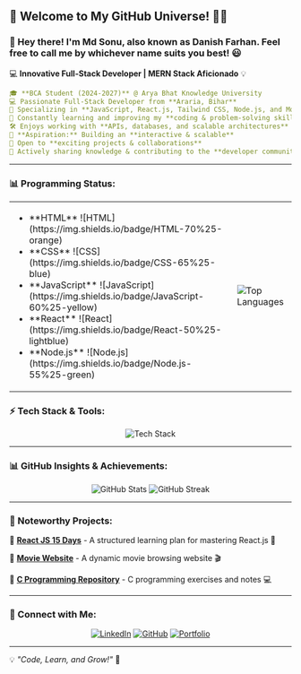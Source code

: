 ## 🎉 Welcome to My GitHub Universe! 🌌🚀

### 👋 Hey there! I'm **Md Sonu**, also known as **Danish Farhan**. Feel free to call me by whichever name suits you best! 😃

💻 **Innovative Full-Stack Developer | MERN Stack Aficionado** 💡

```yaml
🎓 **BCA Student (2024-2027)** @ Arya Bhat Knowledge University
💻 Passionate Full-Stack Developer from **Araria, Bihar**
🚀 Specializing in **JavaScript, React.js, Tailwind CSS, Node.js, and MongoDB**
🌱 Constantly learning and improving my **coding & problem-solving skills**
🛠️ Enjoys working with **APIs, databases, and scalable architectures**
🎯 **Aspiration:** Building an **interactive & scalable**
🤝 Open to **exciting projects & collaborations**
📢 Actively sharing knowledge & contributing to the **developer community**
```
---
### 📊 Programming Status:

<table>
  <tr>
    <td>
      <ul>
        <li>**HTML** ![HTML](https://img.shields.io/badge/HTML-70%25-orange)</li>
        <li>**CSS** ![CSS](https://img.shields.io/badge/CSS-65%25-blue)</li>
        <li>**JavaScript** ![JavaScript](https://img.shields.io/badge/JavaScript-60%25-yellow)</li>
        <li>**React** ![React](https://img.shields.io/badge/React-50%25-lightblue)</li>
        <li>**Node.js** ![Node.js](https://img.shields.io/badge/Node.js-55%25-green)</li>
      </ul>
    </td>
    <td>
      <img src="https://github-readme-stats.vercel.app/api/top-langs/?username=danish-farhan07&layout=compact&theme=tokyonight" alt="Top Languages" />
    </td>
  </tr>
</table>

### ⚡ Tech Stack & Tools:

<div align="center">
  <img src="https://skillicons.dev/icons?i=html,css,tailwind,js,react,nodejs,express,mongodb,git,github" alt="Tech Stack" />
</div>

---

### 📊 GitHub Insights & Achievements:
<div align="center">
  <img src="https://github-readme-stats.vercel.app/api?username=danish-farhan07&show_icons=true&theme=tokyonight" alt="GitHub Stats" />
  <img src="https://github-readme-streak-stats.herokuapp.com/?user=danish-farhan07&theme=tokyonight" alt="GitHub Streak" />
</div>

---

### 🚀 Noteworthy Projects:

📌 **[React JS 15 Days](https://github.com/danish-farhan07/react-js-15-days)** - A structured learning plan for mastering React.js 🚀

📌 **[Movie Website](https://github.com/danish-farhan07/movie-website)** - A dynamic movie browsing website 🎬

📌 **[C Programming Repository](https://github.com/danish-farhan07/c-programming)** - C programming exercises and notes 💻

---

### 🤝 Connect with Me:

<div align="center">
  <a href="https://linkedin.com/in/danish-farhan"><img src="https://img.shields.io/badge/LinkedIn-0A66C2?style=for-the-badge&logo=linkedin&logoColor=white" alt="LinkedIn" /></a>
  <a href="https://github.com/danish-farhan07"><img src="https://img.shields.io/badge/GitHub-181717?style=for-the-badge&logo=github&logoColor=white" alt="GitHub" /></a>
  <a href="https://danishfarhan.dev"><img src="https://img.shields.io/badge/Portfolio-FF5722?style=for-the-badge&logo=web&logoColor=white" alt="Portfolio" /></a>
</div>

---

💡 _"Code, Learn, and Grow!"_ 🚀
